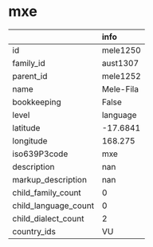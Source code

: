 # mxe
|                      | info      |
|:---------------------|:----------|
| id                   | mele1250  |
| family_id            | aust1307  |
| parent_id            | mele1252  |
| name                 | Mele-Fila |
| bookkeeping          | False     |
| level                | language  |
| latitude             | -17.6841  |
| longitude            | 168.275   |
| iso639P3code         | mxe       |
| description          | nan       |
| markup_description   | nan       |
| child_family_count   | 0         |
| child_language_count | 0         |
| child_dialect_count  | 2         |
| country_ids          | VU        |